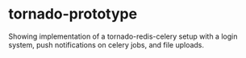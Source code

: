 tornado-prototype
=================

Showing implementation of a tornado-redis-celery setup with a login system, push notifications on celery jobs, and file uploads.
